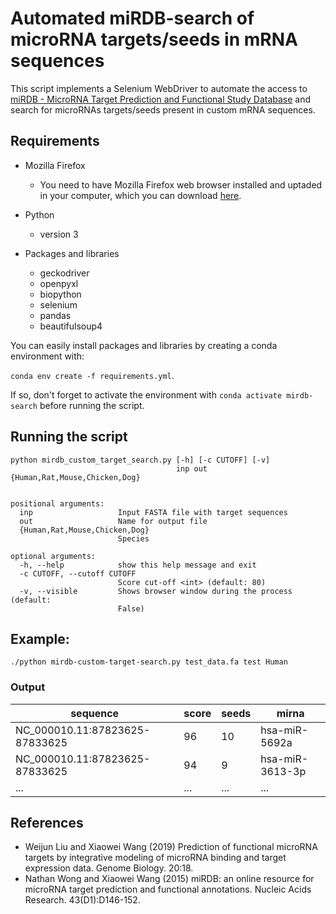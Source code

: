 # Automated miRDB-search of microRNA targets/seeds in mRNA sequences
This script implements a Selenium WebDriver to automate the access to [miRDB - MicroRNA Target Prediction and Functional Study Database](http://mirdb.org/) and search for microRNAs targets/seeds present in custom mRNA sequences.

## Requirements

- Mozilla Firefox
 
  - You need to have Mozilla Firefox web browser installed and uptaded in your computer, which you can download [here](http://www.mozilla.org).

- Python
  - version 3

- Packages and libraries
  - geckodriver
  - openpyxl
  - biopython
  - selenium
  - pandas
  - beautifulsoup4

You can easily install packages and libraries by creating a conda environment with:

 `conda env create -f requirements.yml`. 

If so, don't forget to activate the environment with `conda activate mirdb-search` before running the script.

## Running the script


```
python mirdb_custom_target_search.py [-h] [-c CUTOFF] [-v]
                                     inp out {Human,Rat,Mouse,Chicken,Dog}


positional arguments:
  inp                   Input FASTA file with target sequences
  out                   Name for output file
  {Human,Rat,Mouse,Chicken,Dog}
                        Species

optional arguments:
  -h, --help            show this help message and exit
  -c CUTOFF, --cutoff CUTOFF
                        Score cut-off <int> (default: 80)
  -v, --visible         Shows browser window during the process (default:
                        False)

```

## Example:
```
./python mirdb-custom-target-search.py test_data.fa test Human
```

### Output
|             sequence             | score | seeds |          mirna             |
| -------------------------------- | ----- |--------|----------------------------|
| NC_000010.11:87823625-87833625 |  96   |   10    |      hsa-miR-5692a          |
| NC_000010.11:87823625-87833625 |94 |9 |hsa-miR-3613-3p|
...|...|...|...|

## References
- Weijun Liu and Xiaowei Wang (2019) Prediction of functional microRNA targets by integrative modeling of microRNA binding and target expression data. Genome Biology. 20:18.
- Nathan Wong and Xiaowei Wang (2015) miRDB: an online resource for microRNA target prediction and functional annotations. Nucleic Acids Research. 43(D1):D146-152.
